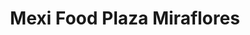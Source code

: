 ---
title: "Mexi Food Plaza Miraflores"
url: /tegucigalpa/mexi-food-plaza-miraflores/
shop: general
---
